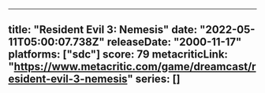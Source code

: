 
---
title: "Resident Evil 3: Nemesis"
date: "2022-05-11T05:00:07.738Z"
releaseDate: "2000-11-17"
platforms: ["sdc"]
score: 79
metacriticLink: "https://www.metacritic.com/game/dreamcast/resident-evil-3-nemesis"
series: []
---
